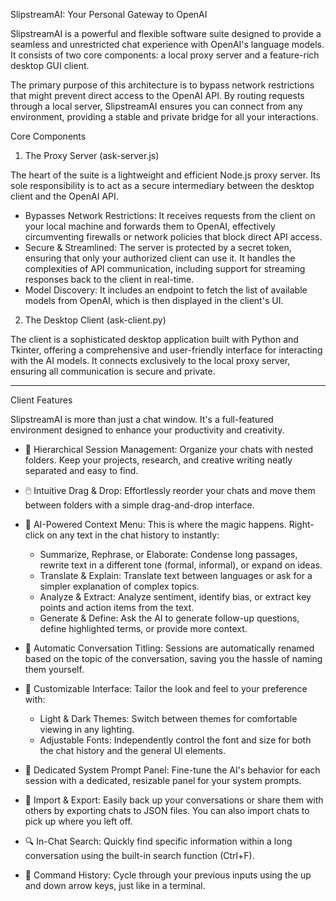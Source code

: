 
  SlipstreamAI: Your Personal Gateway to OpenAI


  SlipstreamAI is a powerful and flexible software suite designed to provide a
  seamless and unrestricted chat experience with OpenAI's language models. It
  consists of two core components: a local proxy server and a feature-rich
  desktop GUI client.


  The primary purpose of this architecture is to bypass network restrictions that
   might prevent direct access to the OpenAI API. By routing requests through a
  local server, SlipstreamAI ensures you can connect from any environment,
  providing a stable and private bridge for all your interactions.

  Core Components


  1. The Proxy Server (ask-server.js)


  The heart of the suite is a lightweight and efficient Node.js proxy server. Its
   sole responsibility is to act as a secure intermediary between the desktop
  client and the OpenAI API.


   * Bypasses Network Restrictions: It receives requests from the client on your
     local machine and forwards them to OpenAI, effectively circumventing firewalls
      or network policies that block direct API access.
   * Secure & Streamlined: The server is protected by a secret token, ensuring that
      only your authorized client can use it. It handles the complexities of API
     communication, including support for streaming responses back to the client in
      real-time.
   * Model Discovery: It includes an endpoint to fetch the list of available models
      from OpenAI, which is then displayed in the client's UI.


  2. The Desktop Client (ask-client.py)


  The client is a sophisticated desktop application built with Python and
  Tkinter, offering a comprehensive and user-friendly interface for interacting
  with the AI models. It connects exclusively to the local proxy server, ensuring
   all communication is secure and private.

  ---

  Client Features


  SlipstreamAI is more than just a chat window. It's a full-featured environment
  designed to enhance your productivity and creativity.


   * 📂 Hierarchical Session Management: Organize your chats with nested folders.
     Keep your projects, research, and creative writing neatly separated and easy
     to find.


   * 🖱️ Intuitive Drag & Drop: Effortlessly reorder your chats and move them
     between folders with a simple drag-and-drop interface.


   * 🤖 AI-Powered Context Menu: This is where the magic happens. Right-click on
     any text in the chat history to instantly:
       * Summarize, Rephrase, or Elaborate: Condense long passages, rewrite text in
          a different tone (formal, informal), or expand on ideas.
       * Translate & Explain: Translate text between languages or ask for a simpler
          explanation of complex topics.
       * Analyze & Extract: Analyze sentiment, identify bias, or extract key points
          and action items from the text.
       * Generate & Define: Ask the AI to generate follow-up questions, define
         highlighted terms, or provide more context.


   * 🧠 Automatic Conversation Titling: Sessions are automatically renamed based on
      the topic of the conversation, saving you the hassle of naming them yourself.


   * 🎨 Customizable Interface: Tailor the look and feel to your preference with:
       * Light & Dark Themes: Switch between themes for comfortable viewing in any
         lighting.
       * Adjustable Fonts: Independently control the font and size for both the
         chat history and the general UI elements.


   * 📝 Dedicated System Prompt Panel: Fine-tune the AI's behavior for each session
      with a dedicated, resizable panel for your system prompts.


   * 🔄 Import & Export: Easily back up your conversations or share them with
     others by exporting chats to JSON files. You can also import chats to pick up
     where you left off.


   * 🔍 In-Chat Search: Quickly find specific information within a long
     conversation using the built-in search function (Ctrl+F).


   * 📜 Command History: Cycle through your previous inputs using the up and down
     arrow keys, just like in a terminal.